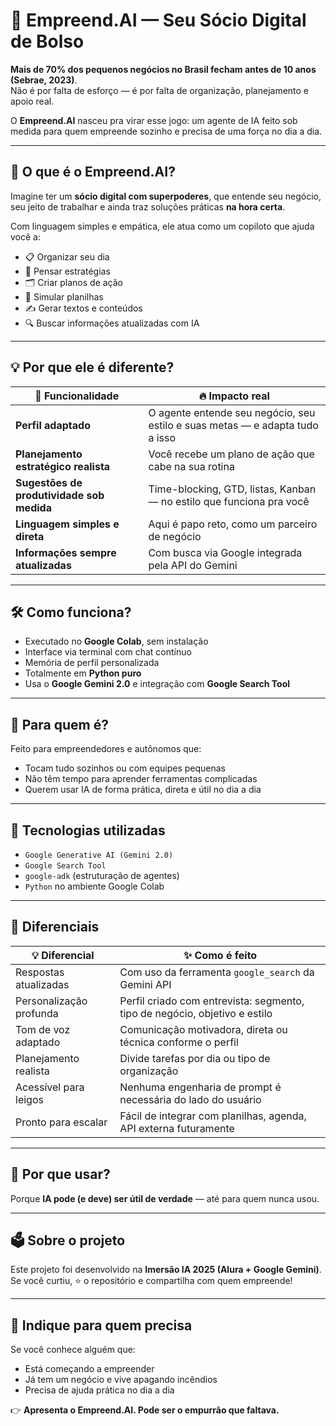 # 🤖 Empreend.AI — Seu Sócio Digital de Bolso

**Mais de 70% dos pequenos negócios no Brasil fecham antes de 10 anos (Sebrae, 2023)**.  
Não é por falta de esforço — é por falta de organização, planejamento e apoio real.

O **Empreend.AI** nasceu pra virar esse jogo: um agente de IA feito sob medida para quem empreende sozinho e precisa de uma força no dia a dia.

---

## 🚀 O que é o Empreend.AI?

Imagine ter um **sócio digital com superpoderes**, que entende seu negócio, seu jeito de trabalhar e ainda traz soluções práticas **na hora certa**.

Com linguagem simples e empática, ele atua como um copiloto que ajuda você a:

- 📋 Organizar seu dia
- 🧠 Pensar estratégias
- 🗂️ Criar planos de ação
- 🧾 Simular planilhas
- ✍️ Gerar textos e conteúdos
- 🔍 Buscar informações atualizadas com IA

---

## 💡 Por que ele é diferente?

| 💎 Funcionalidade | 🔥 Impacto real |
|------------------|-----------------------------|
| **Perfil adaptado** | O agente entende seu negócio, seu estilo e suas metas — e adapta tudo a isso |
| **Planejamento estratégico realista** | Você recebe um plano de ação que cabe na sua rotina |
| **Sugestões de produtividade sob medida** | Time-blocking, GTD, listas, Kanban — no estilo que funciona pra você |
| **Linguagem simples e direta** | Aqui é papo reto, como um parceiro de negócio |
| **Informações sempre atualizadas** | Com busca via Google integrada pela API do Gemini |

---

## 🛠️ Como funciona?

- Executado no **Google Colab**, sem instalação
- Interface via terminal com chat contínuo
- Memória de perfil personalizada
- Totalmente em **Python puro**
- Usa o **Google Gemini 2.0** e integração com **Google Search Tool**

---

## 👥 Para quem é?

Feito para empreendedores e autônomos que:

- Tocam tudo sozinhos ou com equipes pequenas
- Não têm tempo para aprender ferramentas complicadas
- Querem usar IA de forma prática, direta e útil no dia a dia

---

## 🧠 Tecnologias utilizadas

- `Google Generative AI (Gemini 2.0)`
- `Google Search Tool`
- `google-adk` (estruturação de agentes)
- `Python` no ambiente Google Colab

---

## 🚀 Diferenciais

| 💡 Diferencial | ✨ Como é feito |
|----------------|----------------|
| Respostas atualizadas | Com uso da ferramenta `google_search` da Gemini API |
| Personalização profunda | Perfil criado com entrevista: segmento, tipo de negócio, objetivo e estilo |
| Tom de voz adaptado | Comunicação motivadora, direta ou técnica conforme o perfil |
| Planejamento realista | Divide tarefas por dia ou tipo de organização |
| Acessível para leigos | Nenhuma engenharia de prompt é necessária do lado do usuário |
| Pronto para escalar | Fácil de integrar com planilhas, agenda, API externa futuramente |

---

## 📌 Por que usar?

Porque **IA pode (e deve) ser útil de verdade** — até para quem nunca usou.

---

## 🗳️ Sobre o projeto

Este projeto foi desenvolvido na **Imersão IA 2025 (Alura + Google Gemini)**.  
Se você curtiu, ⭐ o repositório e compartilha com quem empreende!

---

## 📣 Indique para quem precisa

Se você conhece alguém que:
- Está começando a empreender
- Já tem um negócio e vive apagando incêndios
- Precisa de ajuda prática no dia a dia

👉 **Apresenta o Empreend.AI. Pode ser o empurrão que faltava.**
